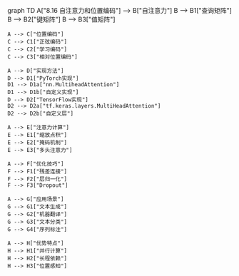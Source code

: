 graph TD
    A["8.16 自注意力和位置编码"] --> B["自注意力"]
    B --> B1["查询矩阵"]
    B --> B2["键矩阵"]
    B --> B3["值矩阵"]
    
    A --> C["位置编码"]
    C --> C1["正弦编码"]
    C --> C2["学习编码"]
    C --> C3["相对位置编码"]
    
    A --> D["实现方法"]
    D --> D1["PyTorch实现"]
    D1 --> D1a["nn.MultiheadAttention"]
    D1 --> D1b["自定义实现"]
    D --> D2["TensorFlow实现"]
    D2 --> D2a["tf.keras.layers.MultiHeadAttention"]
    D2 --> D2b["自定义层"]
    
    A --> E["注意力计算"]
    E --> E1["缩放点积"]
    E --> E2["掩码机制"]
    E --> E3["多头注意力"]
    
    A --> F["优化技巧"]
    F --> F1["残差连接"]
    F --> F2["层归一化"]
    F --> F3["Dropout"]
    
    A --> G["应用场景"]
    G --> G1["文本生成"]
    G --> G2["机器翻译"]
    G --> G3["文本分类"]
    G --> G4["序列标注"]
    
    A --> H["优势特点"]
    H --> H1["并行计算"]
    H --> H2["长程依赖"]
    H --> H3["位置感知"] 